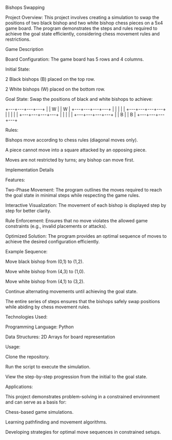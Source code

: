 Bishops Swapping

Project Overview:
This project involves creating a simulation to swap the positions of two black bishop and two white bishop chess pieces on a 5x4 game board. The program demonstrates the steps and rules required to achieve the goal state efficiently, considering chess movement rules and restrictions.

Game Description

Board Configuration: The game board has 5 rows and 4 columns.

Initial State:

2 Black bishops (B) placed on the top row.

2 White bishops (W) placed on the bottom row.

Goal State: Swap the positions of black and white bishops to achieve:

+---+---+---+---+
|   | W |   | W |
+---+---+---+---+
|   |   |   |   |
+---+---+---+---+
|   |   |   |   |
+---+---+---+---+
|   |   |   |   |
+---+---+---+---+
|   | B |   | B |
+---+---+---+---+

Rules:

Bishops move according to chess rules (diagonal moves only).

A piece cannot move into a square attacked by an opposing piece.

Moves are not restricted by turns; any bishop can move first.

Implementation Details

Features:

Two-Phase Movement: The program outlines the moves required to reach the goal state in minimal steps while respecting the game rules.

Interactive Visualization: The movement of each bishop is displayed step by step for better clarity.

Rule Enforcement: Ensures that no move violates the allowed game constraints (e.g., invalid placements or attacks).

Optimized Solution: The program provides an optimal sequence of moves to achieve the desired configuration efficiently.

Example Sequence:

Move black bishop from (0,1) to (1,2).

Move white bishop from (4,3) to (1,0).

Move white bishop from (4,1) to (3,2).

Continue alternating movements until achieving the goal state.

The entire series of steps ensures that the bishops safely swap positions while abiding by chess movement rules.

Technologies Used:

Programming Language: Python

Data Structures: 2D Arrays for board representation

Usage:

Clone the repository.

Run the script to execute the simulation.

View the step-by-step progression from the initial to the goal state.

Applications:

This project demonstrates problem-solving in a constrained environment and can serve as a basis for:

Chess-based game simulations.

Learning pathfinding and movement algorithms.

Developing strategies for optimal move sequences in constrained setups.
